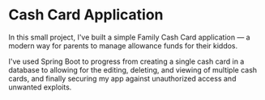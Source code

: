 # Cash Card Application #
In this small project, I've built a simple Family Cash Card application — a modern way for parents to manage allowance funds for their kiddos.

I've used Spring Boot to progress from creating a single cash card in a database to allowing for the editing, deleting, and viewing of multiple cash cards, and finally securing my app against unauthorized access and unwanted exploits.
